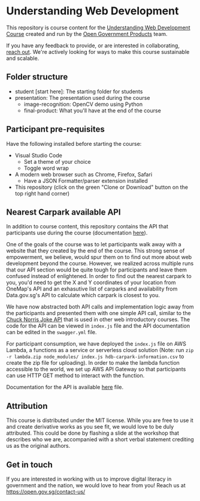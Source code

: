 # Understanding Web Development

This repository is course content for the [Understanding Web Development Course](https://www.cscollege.gov.sg/programmes/pages/display%20programme.aspx?epid=88mh6oplhphm3pdmkhkcpp5smo) created and run by the [Open Government Products](open.gov.sg) team. 

If you have any feedback to provide, or are interested in collaborating, [reach out](https://open.gov.sg/contact-us/). We're actively looking for ways to make this course sustainable and scalable.

## Folder structure

- student [start here]: The starting folder for students
- presentation: The presentation used during the course 
  - image-recognition: OpenCV demo using Python
  - final-product: What you'll have at the end of the course

## Participant pre-requisites
Have the following installed before starting the course:
- Visual Studio Code
    - Set a theme of your choice
    - Toggle word wrap
- A modern web browser such as Chrome, Firefox, Safari
    - Have a JSON Formatter/parser extension installed
- This repository (click on the green "Clone or Download" button on the top right hand corner)

## Nearest Carpark available API

In addition to course content, this repository contains the API that participants use during the course (documentation [here](https://opengovsg.github.io/live-parking-info/)). 

One of the goals of the course was to let participants walk away with a website that they created by the end of the course. This strong sense of empowerment, we believe, would spur them on to find out more about web development beyond the course. However, we realized across multiple runs that our API section would be quite tough for participants and leave them confused instead of enlightened. In order to find out the nearest carpark to you, you'd need to get the X and Y coordinates of your location from OneMap's API and an exhasutive list of carparks and availability from Data.gov.sg's API to calculate which carpark is closest to you.

We have now abstracted both API calls and implementation logic away from the participants and presented them with one simple API call, similar to the [Chuck Norris Joke API](https://api.chucknorris.io/) that is used in other web introductory courses. The code for the API can be viewed in `index.js` file and the API documentation can be edited in the `swagger.yml` file.

For participant consumption, we have deployed the `index.js` file on AWS Lambda, a functions as a service or serverless cloud solution (Note: run `zip -r lambda.zip node_modules/ index.js hdb-carpark-information.csv` to create the zip file for uploading). In order to make the lambda function accessible to the world, we set up AWS API Gateway so that participants can use HTTP GET method to interact with the function.

Documentation for the API is available [here](https://opengovsg.github.io/live-parking-info/) file.

## Attribution

This course is distributed under the MIT license. While you are free to use it and create derivative works as you see fit, 
we would love to be duly attributed. This could be done by flashing a slide at the workshop that describes who we are, accompanied with a short verbal statement crediting us as the original authors.

## Get in touch

If you are interested in working with us to improve digital literacy in government and the nation, 
we would love to hear from you! Reach us at https://open.gov.sg/contact-us/
